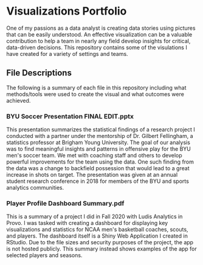 # Visualizations Portfolio
One of my passions as a data analyst is creating data stories using pictures that can be easily understood. An effective visualization can be a valuable contribution to help a team in nearly any field develop insights for critical, data-driven decisions. This repository contains some of the visulations I have created for a variety of settings and teams. 

## File Descriptions
The following is a summary of each file in this repository including what methods/tools were used to create the visual and what outcomes were achieved.

### BYU Soccer Presentation FINAL EDIT.pptx
This presentation summarizes the statistical findings of a research project I conducted with a partner under the mentorship of Dr. Gilbert Fellingham, a statistics professor at Brigham Young University. The goal of our analysis was to find meaningful insights and patterns in offensive play for the BYU men's soccer team. We met with coaching staff and others to develop powerful improvements for the team using the data. One such finding from the data was a change to backfield possession that would lead to a great increase in shots on target. The presentation was given at an annual student research conference in 2018 for members of the BYU and sports analytics communities.

### Player Profile Dashboard Summary.pdf
This is a summary of a project I did in Fall 2020 with Ludis Analytics in Provo. I was tasked with creating a dashboard for displaying key visualizations and statistics for NCAA men's basketball coaches, scouts, and players. The dashboard itself is a Shiny Web Application I created in RStudio. Due to the file sizes and security purposes of the project, the app is not hosted publicly. This summary instead shows examples of the app for selected players and seasons.

